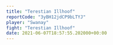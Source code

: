 ```yaml
---
title: "Terestian Illhoof"
reportCode: "3yBH12jdCP9bLTYJ"
player: "Swanay"
fight: "Terestian Illhoof"
date: 2021-06-07T18:57:55.202000+00:00
---
```


